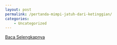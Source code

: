 ```yaml
---
layout: post
permalink: /pertanda-mimpi-jatuh-dari-ketinggian/
categories:
    - Uncategorized
---
```


[Baca Selengkapnya](/03)